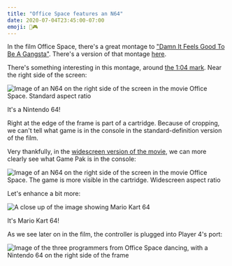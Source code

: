 ```yaml
---
title: "Office Space features an N64"
date: 2020-07-04T23:45:00-07:00
emoji: 🏢🎮
---
```


In the film Office Space, there's a great montage to ["Damn It Feels Good To Be A Gangsta"](https://music.apple.com/us/album/damn-it-feels-good-to-be-a-gangsta/710128784?i=710130888). There's a version of that montage [here](https://www.youtube.com/watch?v=I1L8l3LrzLA).

There's something interesting in this montage, around [the 1:04 mark](https://youtu.be/I1L8l3LrzLA?t=64). Near the right side of the screen:

![Image of an N64 on the right side of the screen in the movie Office Space. Standard aspect ratio](/office_space_n64_1.jpeg)

It's a Nintendo 64!

Right at the edge of the frame is part of a cartridge. Because of cropping, we can't tell what game is in the console in the standard-definition version of the film.

Very thankfully, in the [widescreen version of the movie](https://tv.apple.com/us/movie/office-space/umc.cmc.6jlilk9yf1ozlv281w6rnw5pu), we can more clearly see what Game Pak is in the console:

![Image of an N64 on the right side of the screen in the movie Office Space. The game is more visible in the cartridge. Widescreen aspect ratio](/office_space_n64_2.jpeg)

Let's enhance a bit more:

![A close up of the image showing Mario Kart 64](/office_space_n64_3.jpeg)

It's Mario Kart 64!

As we see later on in the film, the controller is plugged into Player 4's port:

![Image of the three programmers from Office Space dancing, with a Nintendo 64 on the right side of the frame](/office_space_n64_4.jpeg)
